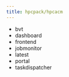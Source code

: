 ```yaml
---
title: hpcpack/hpcacm
---
```

- bvt
- dashboard
- frontend
- jobmonitor
- latest
- portal
- taskdispatcher
